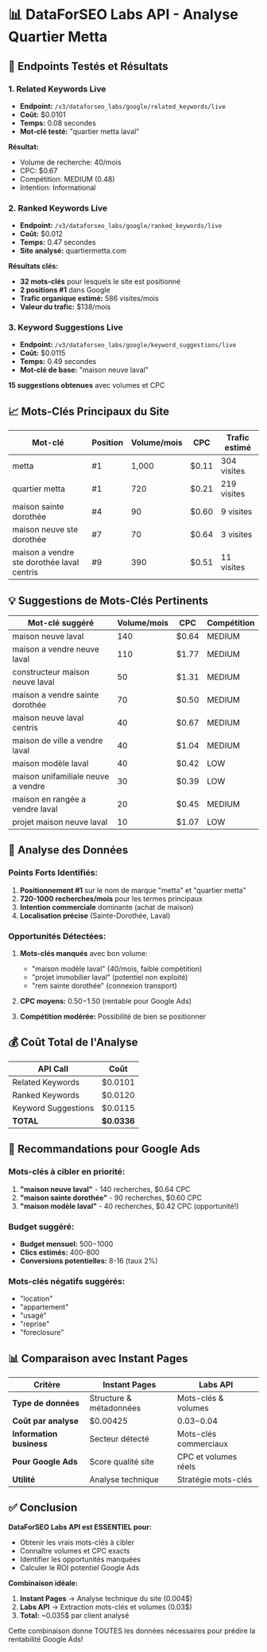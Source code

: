 # 📊 DataForSEO Labs API - Analyse Quartier Metta

## 🔧 Endpoints Testés et Résultats

### 1. **Related Keywords Live**

- **Endpoint:** `/v3/dataforseo_labs/google/related_keywords/live`
- **Coût:** $0.0101
- **Temps:** 0.08 secondes
- **Mot-clé testé:** "quartier metta laval"

**Résultat:**

- Volume de recherche: 40/mois
- CPC: $0.67
- Compétition: MEDIUM (0.48)
- Intention: Informational

### 2. **Ranked Keywords Live**

- **Endpoint:** `/v3/dataforseo_labs/google/ranked_keywords/live`
- **Coût:** $0.012
- **Temps:** 0.47 secondes
- **Site analysé:** quartiermetta.com

**Résultats clés:**

- **32 mots-clés** pour lesquels le site est positionné
- **2 positions #1** dans Google
- **Trafic organique estimé:** 586 visites/mois
- **Valeur du trafic:** $138/mois

### 3. **Keyword Suggestions Live**

- **Endpoint:** `/v3/dataforseo_labs/google/keyword_suggestions/live`
- **Coût:** $0.0115
- **Temps:** 0.49 secondes
- **Mot-clé de base:** "maison neuve laval"

**15 suggestions obtenues** avec volumes et CPC

## 📈 Mots-Clés Principaux du Site

| Mot-clé                                    | Position | Volume/mois | CPC   | Trafic estimé |
| ------------------------------------------ | -------- | ----------- | ----- | ------------- |
| metta                                      | #1       | 1,000       | $0.11 | 304 visites   |
| quartier metta                             | #1       | 720         | $0.21 | 219 visites   |
| maison sainte dorothée                     | #4       | 90          | $0.60 | 9 visites     |
| maison neuve ste dorothée                  | #7       | 70          | $0.64 | 3 visites     |
| maison a vendre ste dorothée laval centris | #9       | 390         | $0.51 | 11 visites    |

## 💡 Suggestions de Mots-Clés Pertinents

| Mot-clé suggéré                    | Volume/mois | CPC   | Compétition |
| ---------------------------------- | ----------- | ----- | ----------- |
| maison neuve laval                 | 140         | $0.64 | MEDIUM      |
| maison a vendre neuve laval        | 110         | $1.77 | MEDIUM      |
| constructeur maison neuve laval    | 50          | $1.31 | MEDIUM      |
| maison a vendre sainte dorothée    | 70          | $0.50 | MEDIUM      |
| maison neuve laval centris         | 40          | $0.67 | MEDIUM      |
| maison de ville a vendre laval     | 40          | $1.04 | MEDIUM      |
| maison modèle laval                | 40          | $0.42 | LOW         |
| maison unifamiliale neuve a vendre | 30          | $0.39 | LOW         |
| maison en rangée a vendre laval    | 20          | $0.45 | MEDIUM      |
| projet maison neuve laval          | 10          | $1.07 | LOW         |

## 🎯 Analyse des Données

### Points Forts Identifiés:

1. **Positionnement #1** sur le nom de marque "metta" et "quartier metta"
2. **720-1000 recherches/mois** pour les termes principaux
3. **Intention commerciale** dominante (achat de maison)
4. **Localisation précise** (Sainte-Dorothée, Laval)

### Opportunités Détectées:

1. **Mots-clés manqués** avec bon volume:
   - "maison modèle laval" (40/mois, faible compétition)
   - "projet immobilier laval" (potentiel non exploité)
   - "rem sainte dorothée" (connexion transport)

2. **CPC moyens:** $0.50-$1.50 (rentable pour Google Ads)

3. **Compétition modérée:** Possibilité de bien se positionner

## 💰 Coût Total de l'Analyse

| API Call            | Coût        |
| ------------------- | ----------- |
| Related Keywords    | $0.0101     |
| Ranked Keywords     | $0.0120     |
| Keyword Suggestions | $0.0115     |
| **TOTAL**           | **$0.0336** |

## 🚀 Recommandations pour Google Ads

### Mots-clés à cibler en priorité:

1. **"maison neuve laval"** - 140 recherches, $0.64 CPC
2. **"maison sainte dorothée"** - 90 recherches, $0.60 CPC
3. **"maison modèle laval"** - 40 recherches, $0.42 CPC (opportunité!)

### Budget suggéré:

- **Budget mensuel:** $500-$1000
- **Clics estimés:** 400-800
- **Conversions potentielles:** 8-16 (taux 2%)

### Mots-clés négatifs suggérés:

- "location"
- "appartement"
- "usagé"
- "reprise"
- "foreclosure"

## 📊 Comparaison avec Instant Pages

| Critère                  | Instant Pages           | Labs API              |
| ------------------------ | ----------------------- | --------------------- |
| **Type de données**      | Structure & métadonnées | Mots-clés & volumes   |
| **Coût par analyse**     | $0.00425                | $0.03-$0.04           |
| **Information business** | Secteur détecté         | Mots-clés commerciaux |
| **Pour Google Ads**      | Score qualité site      | CPC et volumes réels  |
| **Utilité**              | Analyse technique       | Stratégie mots-clés   |

## ✅ Conclusion

**DataForSEO Labs API est ESSENTIEL pour:**

- Obtenir les vrais mots-clés à cibler
- Connaître volumes et CPC exacts
- Identifier les opportunités manquées
- Calculer le ROI potentiel Google Ads

**Combinaison idéale:**

1. **Instant Pages** → Analyse technique du site (0.004$)
2. **Labs API** → Extraction mots-clés et volumes (0.03$)
3. **Total:** ~0.035$ par client analysé

Cette combinaison donne TOUTES les données nécessaires pour prédire la rentabilité Google Ads!
